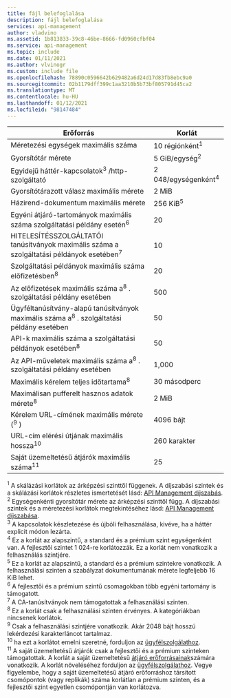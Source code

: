 ```yaml
---
title: fájl belefoglalása
description: fájl belefoglalása
services: api-management
author: vladvino
ms.assetid: 1b813833-39c8-46be-8666-fd0960cfbf04
ms.service: api-management
ms.topic: include
ms.date: 01/11/2021
ms.author: vlvinogr
ms.custom: include file
ms.openlocfilehash: 78890c0596642b629482a6d24d17d83fb8ebc9a0
ms.sourcegitcommit: 02b1179dff399c1aa3210b5b73bf805791d45ca2
ms.translationtype: MT
ms.contentlocale: hu-HU
ms.lasthandoff: 01/12/2021
ms.locfileid: "98147484"
---
```

| Erőforrás | Korlát |
| ---------------------------------------------------------------------- | -------------------------- |
| Méretezési egységek maximális száma | 10 régiónként<sup>1</sup> |
| Gyorsítótár mérete | 5 GiB/egység<sup>2</sup> |
| Egyidejű háttér-kapcsolatok<sup>3</sup> /http-szolgáltató | 2 048/egységenként<sup>4</sup> |
| Gyorsítótárazott válasz maximális mérete | 2 MiB |
| Házirend-dokumentum maximális mérete | 256 KiB<sup>5</sup> |
| Egyéni átjáró-tartományok maximális száma szolgáltatási példány esetén<sup>6</sup> | 20 |
| HITELESÍTÉSSZOLGÁLTATÓI tanúsítványok maximális száma a szolgáltatási példányok esetében<sup>7</sup> | 10 |
| Szolgáltatási példányok maximális száma előfizetésben<sup>8</sup> | 20 |
| Az előfizetések maximális száma a<sup>8</sup> . szolgáltatási példány esetében | 500 |
| Ügyféltanúsítvány-alapú tanúsítványok maximális száma a<sup>8</sup> . szolgáltatási példány esetében | 50 |
| API-k maximális száma a szolgáltatási példányok esetében<sup>8</sup> | 50 |
| Az API-műveletek maximális száma a<sup>8</sup> . szolgáltatási példány esetében | 1,000 |
| Maximális kérelem teljes időtartama<sup>8</sup> | 30 másodperc |
| Maximálisan pufferelt hasznos adatok mérete<sup>8</sup> | 2 MiB |
| Kérelem URL-címének maximális mérete (<sup>9</sup> ) | 4096 bájt |
| URL-cím elérési útjának maximális hossza<sup>10</sup> | 260 karakter |
| Saját üzemeltetésű átjárók maximális száma<sup>11</sup> | 25 |

<sup>1</sup> A skálázási korlátok az árképzési szinttől függenek. A díjszabási szintek és a skálázási korlátok részletes ismertetését lásd: [API Management díjszabás](https://azure.microsoft.com/pricing/details/api-management/).<br/>
<sup>2</sup> Egységenkénti gyorsítótár mérete az árképzési szinttől függ. A díjszabási szintek és a méretezési korlátok megtekintéséhez lásd: [API Management díjszabása](https://azure.microsoft.com/pricing/details/api-management/).<br/>
<sup>3</sup> A kapcsolatok készletezése és újbóli felhasználása, kivéve, ha a háttér explicit módon lezárta.<br/>
<sup>4</sup> Ez a korlát az alapszintű, a standard és a prémium szint egységenként van. A fejlesztői szintet 1 024-re korlátozzák. Ez a korlát nem vonatkozik a felhasználás szintjére.<br/>
<sup>5</sup> Ez a korlát az alapszintű, a standard és a prémium szintekre vonatkozik. A felhasználási szinten a szabályzat dokumentumának mérete legfeljebb 16 KiB lehet.<br/>
<sup>6</sup> A fejlesztői és a prémium szintű csomagokban több egyéni tartomány is támogatott.<br/>
<sup>7</sup> A CA-tanúsítványok nem támogatottak a felhasználási szinten.<br/>
<sup>8</sup> Ez a korlát csak a felhasználási szinten érvényes. A kategóriákban nincsenek korlátok.<br/>
<sup>9</sup> Csak a felhasználási szintjére vonatkozik. Akár 2048 bájt hosszú lekérdezési karakterláncot tartalmaz.<br/>
<sup>10</sup> ha ezt a korlátot emelni szeretné, forduljon az [ügyfélszolgálathoz](https://azure.microsoft.com/support/options/).<br/>
<sup>11</sup> A saját üzemeltetésű átjárók csak a fejlesztői és a prémium szinteken támogatottak. A korlát a saját üzemeltetésű [átjáró erőforrásainak](/rest/api/apimanagement/2019-12-01/gateway)számára vonatkozik. A korlát növeléséhez forduljon az [ügyfélszolgálathoz](https://azure.microsoft.com/support/options/). Vegye figyelembe, hogy a saját üzemeltetésű átjáró erőforráshoz társított csomópontok (vagy replikák) száma korlátlan a prémium szinten, és a fejlesztői szint egyetlen csomópontján van korlátozva.